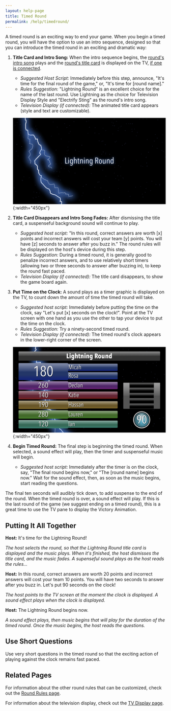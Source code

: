 ```yaml
---
layout: help-page
title: Timed Round
permalink: /help/timedround/
---
```


A timed round is an exciting way to end your game. When you begin a timed round, you will have the option to use an intro sequence, designed so that you can introduce the timed round in an exciting and dramatic way:

1. **Title Card and Intro Song:** When the intro sequence begins, the [round's intro song](/help/roundrules/#appearance-for-television) plays and the [round's title card](/help/roundrules/#appearance-for-television) is displayed on the TV, [if one is connected](/help/tv#connecting-to-a-tv). 
   * *Suggested Host Script:* Immediately before this step, announce, "It's time for the final round of the game," or, "It's time for [round name]."
   * *Rules Suggestion:* "Lightning Round" is an excellent choice for the name of the last round. Use Lightning as the choice for Television Display Style and "Electrify Sting" as the round's intro song.
   * *Television Display (if connected):* The animated title card appears (style and text are customizable).

   ![timed round title card](/images/lightning-round-title-card.png){:width="450px"}

2. **Title Card Disappears and Intro Song Fades:** After dismissing the title card, a suspenseful background sound will continue to play.
   * *Suggested host script:* "In this round, correct answers are worth [x] points and incorrect answers will cost your team [y] points. You will have [z] seconds to answer after you buzz in." The round rules will be displayed on the host's device during this step.
   * *Rules Suggestion:* During a timed round, it is generally good to penalize incorrect answers, and to use relatively short timers (allowing two or three seconds to answer after buzzing in), to keep the round fast paced.
   * *Television Display (if connected):* The title card disappears, to show the game board again.

3. **Put Time on the Clock:** A sound plays as a timer graphic is displayed on the TV, to count down the amount of time the timed round will take.
   * *Suggested host script:* Immediately before putting the time on the clock, say "Let's put [x] seconds on the clock!". Point at the TV screen with one hand as you use the other to tap your device to put the time on the clock.
   * *Rules Suggestion:* Try a ninety-second timed round.
   * *Television Display (if connected):* The timed round's clock appears in the lower-right corner of the screen.

   ![timed round clock on screen](/images/lightning-round-clock-on-screen.png){:width="450px"}

4. **Begin Timed Round:** The final step is beginning the timed round. When selected, a sound effect will play, then the timer and suspenseful music will begin.
    * *Suggested host script:* Immediately after the timer is on the clock, say, "The final round begins now," or "The [round name] begins now." Wait for the sound effect, then, as soon as the music begins, start reading the questions.

The final ten seconds will audibly tick down, to add suspense to the end of the round. When the timed round is over, a sound effect will play. If this is the last round of the game (we suggest ending on a timed round), this is a great time to use the TV pane to display the Victory Animation.

## Putting It All Together

**Host:** It's time for the Lightning Round!

*The host selects the round, so that the Lightning Round title card is displayed and the music plays. When it's finished, the host dismisses the title card, and the music fades. A supenseful sound plays as the host reads the rules...*

**Host:** In this round, correct answers are worth 20 points and incorrect answers will cost your team 10 points. You will have two seconds to answer after you buzz in. Let's put 90 seconds on the clock!

*The host points to the TV screen at the moment the clock is displayed. A sound effect plays when the clock is displayed.*

**Host:** The Lightning Round begins now.

*A sound effect plays, then music begins that will play for the duration of the timed round. Once the music begins, the host reads the questions.*

## Use Short Questions

Use very short questions in the timed round so that the exciting action of playing against the clock remains fast paced.

## Related Pages

For information about the other round rules that can be customized, check out the [Round Rules page](/help/roundrules).

For information about the television display, check out the [TV Display page](/help/tv).
